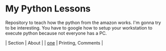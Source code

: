 # My Python Lessons

Repository to teach how the python from the amazon works. I'm gonna try to be interesting. You have to google how to setup your workstation to execute python because not everyone has a PC.

| Section | About |
| [one](/01) | Printing, Comments |
